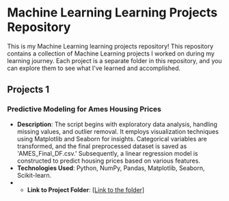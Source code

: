 # Machine Learning Learning Projects Repository

This is my Machine Learning learning projects repository! This repository contains a collection of Machine Learning projects I worked on during my learning journey. Each project is a separate folder in this repository, and you can explore them to see what I've learned and accomplished.

## Projects 1
### Predictive Modeling for Ames Housing Prices
- **Description**: The script begins with exploratory data analysis, handling missing values, and outlier removal. It employs visualization techniques using Matplotlib and Seaborn for insights. Categorical variables are transformed, and the final preprocessed dataset is saved as 'AMES_Final_DF.csv.' Subsequently, a linear regression model is constructed to predict housing prices based on various features.
- **Technologies Used**: Python, NumPy, Pandas, Matplotlib, Seaborn, Scikit-learn.
- - **Link to Project Folder**: [[Link to the folder]](https://github.com/ishwar-ikm/basic-machine-learning-projects/tree/main/1.%20Linear%20Regression%20project)
